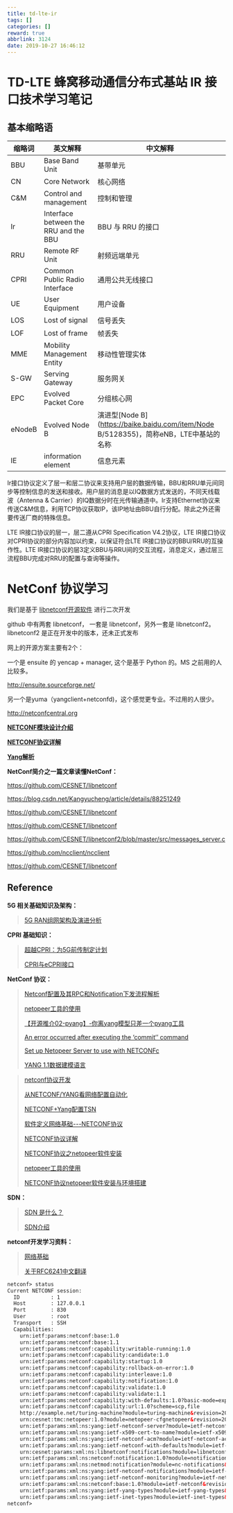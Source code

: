 ```yaml
---
title: td-lte-ir
tags: []
categories: []
reward: true
abbrlink: 3124
date: 2019-10-27 16:46:12
---
```


# TD-LTE 蜂窝移动通信分布式基站 IR 接口技术学习笔记

## 基本缩略语

| 缩略词 | 英文解释                              | 中文解释                                                     |
| ------ | ------------------------------------- | ------------------------------------------------------------ |
| BBU    | Base Band Unit                        | 基带单元                                                     |
| CN     | Core Network                          | 核心网络                                                     |
| C&M    | Control and management                | 控制和管理                                                   |
| Ir     | Interface between the RRU and the BBU | BBU 与 RRU 的接口                                            |
| RRU    | Remote RF Unit                        | 射频远端单元                                                 |
| CPRI   | Common Public Radio Interface         | 通用公共无线接口                                             |
| UE     | User Equipment                        | 用户设备                                                     |
| LOS    | Lost of signal                        | 信号丢失                                                     |
| LOF    | Lost of frame                         | 帧丢失                                                       |
| MME    | Mobility Management Entity            | 移动性管理实体                                               |
| S-GW   | Serving Gateway                       | 服务网关                                                     |
| EPC    | Evolved Packet Core                   | 分组核心网                                                   |
| eNodeB | Evolved Node B                        | 演进型[Node B](https://baike.baidu.com/item/Node B/5128355)，简称eNB，LTE中基站的名称 |
| IE     | information element                   | 信息元素                                                     |



Ir接口协议定义了层一和层二协议来支持用户层的数据传输，BBU和RRU单元间同步等控制信息的发送和接收。用户层的消息是以IQ数据方式发送的，不同天线载波（Antenna & Carrier）的IQ数据分时在光传输通道中。Ir支持Ethernet协议来传送C&M信息，利用TCP协议获取IP，该IP地址由BBU自行分配。除此之外还需要传送厂商的特殊信息。

LTE IR接口协议的层一，层二遵从CPRI Specification V4.2协议，LTE IR接口协议对CPRI协议的部分内容加以约束，以保证符合LTE IR接口协议的BBU/RRU的互操作性。LTE IR接口协议的层3定义BBU与RRU间的交互流程，消息定义，通过层三流程BBU完成对RRU的配置与查询等操作。



# NetConf 协议学习

我们是基于 [libnetconf开源软件](https://github.com/CESNET/libnetconf) 进行二次开发

github 中有两套 libnetconf， 一套是 libnetconf，另外一套是 libnetconf2。libnetconf2 是正在开发中的版本，还未正式发布

网上的开源方案主要有2个：

一个是 ensuite 的 yencap + manager, 这个是基于 Python 的。MS 之前用的人比较多。

http://ensuite.sourceforge.net/

另一个是yuma（yangclient+netconfd)，这个感觉更专业。不过用的人很少。

http://netconfcentral.org

**[NETCONF模块设计介绍](https://blog.csdn.net/haopeng123321/article/details/54934542)**

**[NETCONF协议详解](https://blog.csdn.net/anzheangel/article/details/78885880)**

**[Yang解析](https://blog.csdn.net/CSND_PAN/article/details/79542917)**

**NetConf简介之一篇文章读懂NetConf：**

https://github.com/CESNET/libnetconf

https://blog.csdn.net/Kangyucheng/article/details/88251249

https://github.com/CESNET/libnetconf

https://github.com/CESNET/libnetconf

https://github.com/CESNET/libnetconf2/blob/master/src/messages_server.c

https://github.com/ncclient/ncclient

https://github.com/CESNET/libnetconf



## Reference

**5G 相关基础知识及架构：**

> [5G RAN组网架构及演进分析](http://m.c114.com.cn/w5466-1074079.html)

**CPRI 基础知识：**

> [超越CPRI：为5G前传制定计划](https://www.exfo.com/zh/resources/blog/beyond-cpri-planning-5g-fronthaul/)
>
> [CPRI与eCPRI接口]([http://www.5gcorner.com/2019/09/24/cpri%E4%B8%8Eecpri%E6%8E%A5%E5%8F%A3/](http://www.5gcorner.com/2019/09/24/cpri与ecpri接口/))

**NetConf 协议：**

> [ Netconf配置及其RPC和Notification下发流程解析 ](https://www.sdnlab.com/17786.html)
>
> [netopeer工具的使用]( https://blog.csdn.net/mylifeyouwill/article/details/81539547 )
>
> [【开源推介02-pyang】-你离yang模型只差一个pyang工具]( https://blog.csdn.net/xinquanv1/article/details/88133803 )
>
> [An error occurred after executing the ‘commit‘’ command](https://github.com/CESNET/netopeer/issues/166)
>
> [Set up Netopeer Server to use with NETCONFc](http://www.seguesoft.com/index.php/how-to-set-up-netopeer-server-to-use-with-netconfc)
>
> [YANG 1.1数据建模语言](https://www.bookstack.cn/read/rfc7950-zh/README.md)



> [netconf协议开发](https://blog.csdn.net/happylzs2008/article/details/91359439)
>
> [从NETCONF/YANG看网络配置自动化](https://www.sdnlab.com/16064.html)
>
> [NETCONF+Yang配置TSN](http://www.mamicode.com/info-detail-2619856.html)
>
> 
>
> [软件定义网络基础---NETCONF协议](https://www.cnblogs.com/ssyfj/p/11651450.html)
>
> [NETCONF协议详解](https://blog.csdn.net/CSND_PAN/article/details/79541868)
>
> [NETCONF协议之netopeer软件安装](https://blog.csdn.net/baiqishijkh/article/details/74006878)
>
> [netopeer工具的使用](https://blog.csdn.net/mylifeyouwill/article/details/81539547)
>
> [NETCONF协议netopeer软件安装与环境搭建](https://blog.csdn.net/rocson001/article/details/54575899)
>
> 

**SDN：**

> [SDN 是什么？](https://www.zhihu.com/question/20279620)
>
> [SDN介绍](https://www.cnblogs.com/ssyfj/tag/SDN/)





**netconf开发学习资料：**

> [网络基础](https://tonydeng.github.io/sdn-handbook/sdn/sbi/netconf.html)
>
> [关于RFC6241中文翻译](https://tonydeng.github.io/rfc6241-zh/)



```xml
netconf> status
Current NETCONF session:
  ID          : 1
  Host        : 127.0.0.1
  Port        : 830
  User        : root
  Transport   : SSH
  Capabilities:
	urn:ietf:params:netconf:base:1.0
	urn:ietf:params:netconf:base:1.1
	urn:ietf:params:netconf:capability:writable-running:1.0
	urn:ietf:params:netconf:capability:candidate:1.0
	urn:ietf:params:netconf:capability:startup:1.0
	urn:ietf:params:netconf:capability:rollback-on-error:1.0
	urn:ietf:params:netconf:capability:interleave:1.0
	urn:ietf:params:netconf:capability:notification:1.0
	urn:ietf:params:netconf:capability:validate:1.0
	urn:ietf:params:netconf:capability:validate:1.1
	urn:ietf:params:netconf:capability:with-defaults:1.0?basic-mode=explicit&also-supported=report-all,report-all-tagged,trim,explicit
	urn:ietf:params:netconf:capability:url:1.0?scheme=scp,file
	http://example.net/turing-machine?module=turing-machine&revision=2013-12-27
	urn:cesnet:tmc:netopeer:1.0?module=netopeer-cfgnetopeer&revision=2015-05-19&features=ssh,dynamic-modules
	urn:ietf:params:xml:ns:yang:ietf-netconf-server?module=ietf-netconf-server&revision=2014-01-24&features=ssh,inbound-ssh,outbound-ssh
	urn:ietf:params:xml:ns:yang:ietf-x509-cert-to-name?module=ietf-x509-cert-to-name&revision=2013-03-26
	urn:ietf:params:xml:ns:yang:ietf-netconf-acm?module=ietf-netconf-acm&revision=2012-02-22
	urn:ietf:params:xml:ns:yang:ietf-netconf-with-defaults?module=ietf-netconf-with-defaults&revision=2010-06-09
	urn:cesnet:params:xml:ns:libnetconf:notifications?module=libnetconf-notifications&revision=2016-07-21
	urn:ietf:params:xml:ns:netconf:notification:1.0?module=notifications&revision=2008-07-14
	urn:ietf:params:xml:ns:netmod:notification?module=nc-notifications&revision=2008-07-14
	urn:ietf:params:xml:ns:yang:ietf-netconf-notifications?module=ietf-netconf-notifications&revision=2012-02-06
	urn:ietf:params:xml:ns:yang:ietf-netconf-monitoring?module=ietf-netconf-monitoring&revision=2010-10-04
	urn:ietf:params:xml:ns:netconf:base:1.0?module=ietf-netconf&revision=2011-06-01&features=writable-running,candidate,rollback-on-error,validate,startup,url
	urn:ietf:params:xml:ns:yang:ietf-yang-types?module=ietf-yang-types&revision=2013-07-15
	urn:ietf:params:xml:ns:yang:ietf-inet-types?module=ietf-inet-types&revision=2013-07-15
netconf>
```





